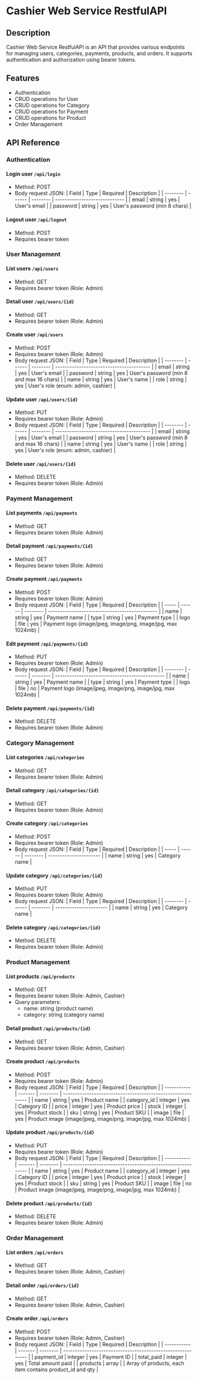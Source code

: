 # Cashier Web Service RestfulAPI

## Description
Cashier Web Service RestfulAPI is an API that provides various endpoints for managing users, categories, payments, products, and orders. It supports authentication and authorization using bearer tokens.

## Features
- Authentication
- CRUD operations for User
- CRUD operations for Category
- CRUD operations for Payment
- CRUD operations for Product
- Order Management

## API Reference

### Authentication

#### Login user `/api/login`
- Method: POST
- Body request JSON:
  | Field    | Type   | Required | Description                   |
  | -------- | ------ | -------- | ----------------------------- |
  | email    | string | yes      | User's email                  |
  | password | string | yes      | User's password (min 8 chars) |

#### Logout user `/api/logout`
- Method: POST
- Requires bearer token

### User Management

#### List users `/api/users`
- Method: GET
- Requires bearer token (Role: Admin)

#### Detail user `/api/users/{id}`
- Method: GET
- Requires bearer token (Role: Admin)

#### Create user `/api/users`
- Method: POST
- Requires bearer token (Role: Admin)
- Body request JSON:
  | Field    | Type   | Required | Description                              |
  | -------- | ------ | -------- | ---------------------------------------- |
  | email    | string | yes      | User's email                             |
  | password | string | yes      | User's password (min 8 and max 16 chars) |
  | name     | string | yes      | User's name                              |
  | role     | string | yes      | User's role (enum: admin, cashier)        |

#### Update user `/api/users/{id}`
- Method: PUT
- Requires bearer token (Role: Admin)
- Body request JSON:
  | Field    | Type   | Required | Description                              |
  | -------- | ------ | -------- | ---------------------------------------- |
  | email    | string | yes      | User's email                             |
  | password | string | yes      | User's password (min 8 and max 16 chars) |
  | name     | string | yes      | User's name                              |
  | role     | string | yes      | User's role (enum: admin, cashier)        |

#### Delete user `/api/users/{id}`
- Method: DELETE
- Requires bearer token (Role: Admin)

### Payment Management

#### List payments `/api/payments`
- Method: GET
- Requires bearer token (Role: Admin)

#### Detail payment `/api/payments/{id}`
- Method: GET
- Requires bearer token (Role: Admin)

#### Create payment `/api/payments`
- Method: POST
- Requires bearer token (Role: Admin)
- Body request JSON:
  | Field | Type   | Required | Description                                    |
  | ----- | ------ | -------- | ---------------------------------------------- |
  | name  | string | yes      | Payment name                                   |
  | type  | string | yes      | Payment type                                   |
  | logo  | file   | yes      | Payment logo (image/jpeg, image/png, image/jpg, max 1024mb) |

#### Edit payment `/api/payments/{id}`
- Method: PUT
- Requires bearer token (Role: Admin)
- Body request JSON:
  | Field    | Type   | Required | Description                                    |
  | -------- | ------ | -------- | ---------------------------------------------- |
  | name     | string | yes      | Payment name                                   |
  | type     | string | yes      | Payment type                                   |
  | logo     | file   | no       | Payment logo (image/jpeg, image/png, image/jpg, max 1024mb) |

#### Delete payment `/api/payments/{id}`
- Method: DELETE
- Requires bearer token (Role: Admin)

### Category Management

#### List categories `/api/categories`
- Method: GET
- Requires bearer token (Role: Admin)

#### Detail category `/api/categories/{id}`
- Method: GET
- Requires bearer token (Role: Admin)

#### Create category `/api/categories`
- Method: POST
- Requires bearer token (Role: Admin)
- Body request JSON:
  | Field | Type   | Required | Description            |
  | ----- | ------ | -------- | ---------------------- |
  | name  | string | yes      | Category name           |

#### Update category `/api/categories/{id}`
- Method: PUT
- Requires bearer token (Role: Admin)
- Body request JSON:
  | Field    | Type   | Required | Description            |
  | -------- | ------ | -------- | ---------------------- |
  | name     | string | yes      | Category name           |

#### Delete category `/api/categories/{id}`
- Method: DELETE
- Requires bearer token (Role: Admin)

### Product Management

#### List products `/api/products`
- Method: GET
- Requires bearer token (Role: Admin, Cashier)
- Query parameters:
  - name: string (product name)
  - category: string (category name)

#### Detail product `/api/products/{id}`
- Method: GET
- Requires bearer token (Role: Admin, Cashier)

#### Create product `/api/products`
- Method: POST
- Requires bearer token (Role: Admin)
- Body request JSON:
  | Field       | Type    | Required | Description                                                 |
  | ----------- | ------- | -------- | ----------------------------------------------------------- |
  | name        | string  | yes      | Product name                                                |
  | category_id | integer | yes      | Category ID                                                 |
  | price       | integer | yes      | Product price                                               |
  | stock       | integer | yes      | Product stock                                               |
  | sku         | string  | yes      | Product SKU                                                 |
  | image       | file    | yes      | Product image (image/jpeg, image/png, image/jpg, max 1024mb) |

#### Update product `/api/products/{id}`
- Method: PUT
- Requires bearer token (Role: Admin)
- Body request JSON:
  | Field       | Type    | Required | Description                                                 |
  | ----------- | ------- | -------- | ----------------------------------------------------------- |
  | name        | string  | yes      | Product name                                                |
  | category_id | integer | yes      | Category ID                                                 |
  | price       | integer | yes      | Product price                                               |
  | stock       | integer | yes      | Product stock                                               |
  | sku         | string  | yes      | Product SKU                                                 |
  | image       | file    | no       | Product image (image/jpeg, image/png, image/jpg, max 1024mb) |

#### Delete product `/api/products/{id}`
- Method: DELETE
- Requires bearer token (Role: Admin)

### Order Management

#### List orders `/api/orders`
- Method: GET
- Requires bearer token (Role: Admin, Cashier)

#### Detail order `/api/orders/{id}`
- Method: GET
- Requires bearer token (Role: Admin, Cashier)

#### Create order `/api/orders`
- Method: POST
- Requires bearer token (Role: Admin, Cashier)
- Body request JSON:
  | Field       | Type    | Required | Description                                                 |
  | ----------- | ------- | -------- | ----------------------------------------------------------- |
  | payment_id  | integer | yes      | Payment ID                                                  |
  | total_paid  | integer | yes      | Total amount paid                                           |
  | products    | array   |          | Array of products, each item contains product_id and qty     |
